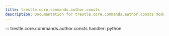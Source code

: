 ```yaml
---
title: trestle.core.commands.author.consts
description: Documentation for trestle.core.commands.author.consts module
---
```


::: trestle.core.commands.author.consts
handler: python
